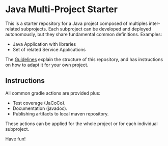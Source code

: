 # Java Multi-Project Starter

This is a starter repository for a Java project composed of multiples inter-related subprojects.
Each subproject can be developed and deployed autonomously, but they share fundamental common definitions.
Examples:
- Java Application with libraries
- Set of related Service Applications

The [Guidelines](./GUIDELINES.md) explain the structure of this repository, and has instructions on how to adapt it for your own project.

## Instructions

All common gradle actions are provided plus:
- Test coverage (JaCoCo).
- Documentation (javadoc).
- Publishing artifacts to local maven repository.

These actions can be applied for the whole project or for each individual subproject.

Have fun!
